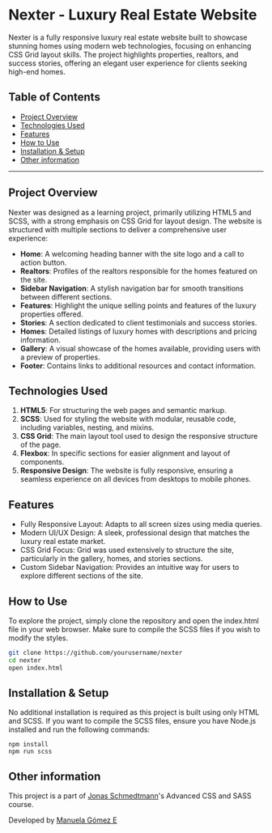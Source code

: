 # Nexter - Luxury Real Estate Website

Nexter is a fully responsive luxury real estate website built to showcase stunning homes using modern web technologies, focusing on enhancing CSS Grid layout skills. The project highlights properties, realtors, and success stories, offering an elegant user experience for clients seeking high-end homes.

## Table of Contents
- [Project Overview](#project-overview)
- [Technologies Used](#technologies-used)
- [Features](#features)
- [How to Use](#how-to-use)
- [Installation & Setup](#installation--setup)
- [Other information](#other-information)


---

## Project Overview

Nexter was designed as a learning project, primarily utilizing HTML5 and SCSS, with a strong emphasis on CSS Grid for layout design. The website is structured with multiple sections to deliver a comprehensive user experience:

- **Home**: A welcoming heading banner with the site logo and a call to action button.
- **Realtors**: Profiles of the realtors responsible for the homes featured on the site.
- **Sidebar Navigation**: A stylish navigation bar for smooth transitions between different sections.
- **Features**: Highlight the unique selling points and features of the luxury properties offered.
- **Stories**: A section dedicated to client testimonials and success stories.
- **Homes**: Detailed listings of luxury homes with descriptions and pricing information.
- **Gallery**: A visual showcase of the homes available, providing users with a preview of properties.
- **Footer**: Contains links to additional resources and contact information.

## Technologies Used

1. **HTML5**: For structuring the web pages and semantic markup.
2. **SCSS**: Used for styling the website with modular, reusable code, including variables, nesting, and mixins.
3. **CSS Grid**: The main layout tool used to design the responsive structure of the page.
4. **Flexbox**: In specific sections for easier alignment and layout of components.
5. **Responsive Design**: The website is fully responsive, ensuring a seamless experience on all devices from desktops to mobile phones.

## Features

- Fully Responsive Layout: Adapts to all screen sizes using media queries.
- Modern UI/UX Design: A sleek, professional design that matches the luxury real estate market.
- CSS Grid Focus: Grid was used extensively to structure the site, particularly in the gallery, homes, and stories sections.
- Custom Sidebar Navigation: Provides an intuitive way for users to explore different sections of the site.

## How to Use

To explore the project, simply clone the repository and open the index.html file in your web browser. Make sure to compile the SCSS files if you wish to modify the styles.

```bash
git clone https://github.com/yourusername/nexter
cd nexter
open index.html
```

## Installation & Setup

No additional installation is required as this project is built using only HTML and SCSS. If you want to compile the SCSS files, ensure you have Node.js installed and run the following commands:

```
npm install
npm run scss
```
## Other information

This project is a part of [Jonas Schmedtmann](https://www.github.com/jonasschmedtmann)'s Advanced CSS and SASS course.

Developed by [Manuela Gómez E](https://www.github.com/manugomz)
